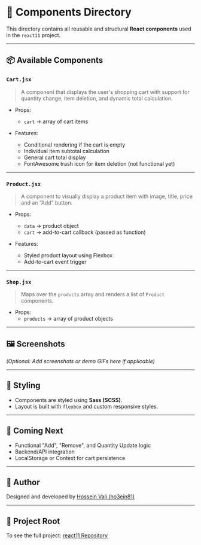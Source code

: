 # 🧩 Components Directory

This directory contains all reusable and structural **React components** used in the `react11` project.

---

## 📦 Available Components

### `Cart.jsx`
> A component that displays the user's shopping cart with support for quantity change, item deletion, and dynamic total calculation.

- Props:  
  - `cart` → array of cart items

- Features:
  - Conditional rendering if the cart is empty
  - Individual item subtotal calculation
  - General cart total display
  - FontAwesome trash icon for item deletion (not functional yet)

---

### `Product.jsx`
> A component to visually display a product item with image, title, price and an “Add” button.

- Props:  
  - `data` → product object  
  - `cart` → add-to-cart callback (passed as function)

- Features:
  - Styled product layout using Flexbox
  - Add-to-cart event trigger

---

### `Shop.jsx`
> Maps over the `products` array and renders a list of `Product` components.

- Props:  
  - `products` → array of product objects

---

## 🖼 Screenshots
_(Optional: Add screenshots or demo GIFs here if applicable)_

---

## 🎨 Styling

- Components are styled using **Sass (SCSS)**.
- Layout is built with `flexbox` and custom responsive styles.

---

## 🚀 Coming Next

- Functional "Add", "Remove", and Quantity Update logic
- Backend/API integration
- LocalStorage or Context for cart persistence

---

## 🧠 Author

Designed and developed by [Hossein Vali (ho3ein81)](https://github.com/ho3ein81)

---

## 📂 Project Root

To see the full project: [react11 Repository](https://github.com/ho3ein81/react11)
